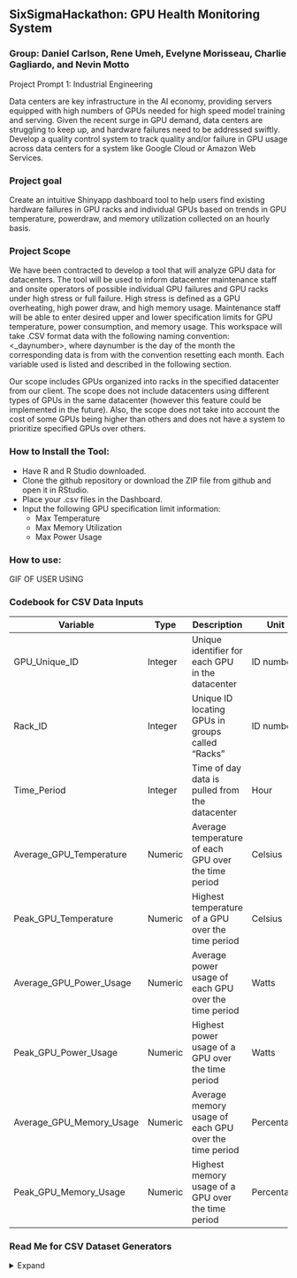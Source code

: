 ## SixSigmaHackathon: GPU Health Monitoring System
### Group: Daniel Carlson, Rene Umeh, Evelyne Morisseau, Charlie Gagliardo, and Nevin Motto

Project Prompt 1: Industrial Engineering

Data centers are key infrastructure in the AI economy, providing servers equipped with high numbers of GPUs needed for high speed model training and serving. Given the recent surge in GPU demand, data centers are struggling to keep up, and hardware failures need to be addressed swiftly. Develop a quality control system to track quality and/or failure in GPU usage across data centers for a system like Google Cloud or Amazon Web Services.

### Project goal

Create an intuitive Shinyapp dashboard tool to help users find existing hardware failures in GPU racks and individual GPUs based on trends in GPU temperature, powerdraw, and memory utilization collected on an hourly basis.

### Project Scope 

We have been contracted to develop a tool that will analyze GPU data for datacenters. The tool will be used to inform datacenter maintenance staff and onsite operators of possible individual GPU failures and GPU racks under high stress or full failure. High stress is defined as a GPU overheating, high power draw, and high memory usage. Maintenance staff will be able to enter desired upper and lower specification limits for GPU temperature, power consumption, and memory usage. This workspace will take .CSV format data with the following naming convention: <_daynumber>, where daynumber is the day of the month the corresponding data is from with the convention resetting each month. Each variable used is listed and described in the following section. 

Our scope includes GPUs organized into racks in the specified datacenter from our client. The scope does not include datacenters using different types of GPUs in the same datacenter (however this feature could be implemented in the future). Also, the scope does not take into account the cost of some GPUs being higher than others and does not have a system to prioritize specified GPUs over others. 

### How to Install the Tool:

- Have R and R Studio downloaded.
- Clone the github repository or download the ZIP file from github and open it in RStudio.
- Place your .csv files in the Dashboard.
- Input the following GPU specification limit information:
  - Max Temperature
  - Max Memory Utilization
  - Max Power Usage

### How to use:  

GIF OF USER USING 

### Codebook for CSV Data Inputs

| Variable                    | Type     | Description                                               | Unit        |
|-----------------------------|----------|-----------------------------------------------------------|-------------|
| GPU_Unique_ID              | Integer  | Unique identifier for each GPU in the datacenter          | ID number   |
| Rack_ID                    | Integer  | Unique ID locating GPUs in groups called “Racks”          | ID number   |
| Time_Period                | Integer  | Time of day data is pulled from the datacenter            | Hour        |
| Average_GPU_Temperature    | Numeric  | Average temperature of each GPU over the time period      | Celsius     |
| Peak_GPU_Temperature       | Numeric  | Highest temperature of a GPU over the time period         | Celsius     |
| Average_GPU_Power_Usage    | Numeric  | Average power usage of each GPU over the time period      | Watts       |
| Peak_GPU_Power_Usage       | Numeric  | Highest power usage of a GPU over the time period         | Watts       |
| Average_GPU_Memory_Usage   | Numeric  | Average memory usage of each GPU over the time period     | Percentage  |
| Peak_GPU_Memory_Usage      | Numeric  | Highest memory usage of a GPU over the time period        | Percentage  |


### Read Me for CSV Dataset Generators 
<details> 
<summary>Expand</summary>
  
#### General Overview/Purpose
There are three CSV Dataset Generators, each designed to simulate different GPU failure scenarios in a datacenter environment:

dataset_generator_no_GPU_failure.R
- All GPUs and racks are running at optimal, safe metrics.
- Represents a fully healthy datacenter with no hardware issues.

dataset_generator_with_errors.R
- Most GPUs operate at normal levels.
- A specified percentage of GPUs (default 30%) run near failure thresholds — overheating, high power draw, or high memory utilization.
- Simulates a datacenter with some GPUs under high stress requiring immediate maintenance or monitoring.

dataset_generator_with_dead_GPUs.R
- Most GPUs are healthy.
- A specified number of GPUs (default 3) are completely dead or shut down (no power draw or memory usage).
- Another specified percentage (default 30%) of GPUs are close to failure but still operational.
-Simulates a datacenter containing:
  -Healthy GPUs running safely,
  -Dead GPUs that need replacement, and
  -High-stress GPUs requiring maintenance intervention.

#### How to Install: 
- Download the .csv generator files from the github repository.
- Run in R or RStudio.

#### How to use .csv Generator:
- Open the .csv generator code that you just installed .
- With in the generator code modify the sections labelled with comments. The following can be changed:
  - The number of racks, GPUs, and time period
  - (If using a generator that adds GPUs close to failure or dead) The percentage of GPUs that will be close to fail and the number of GPUs that will be dead.
  - The filename of the outputted csv file (recommended to change per run so as to not overwrite any csv files accidentally) & the file directory for where you wish to store the csv files in your computer.
  - Once you are happy with the specifications that you have chosen, run the code! 

#### Our Dataset Notes
For our generated simulated datasets we used the following inputs:
 - Number of Racks: 10
 - GPUs per Rack: 5
 - Time Periods: 24 (24 hour day, so data is collected per hour)
 - Total Data Points: 1200
 - Temperature Range: 30 ℃ to 90 ℃
</details>
